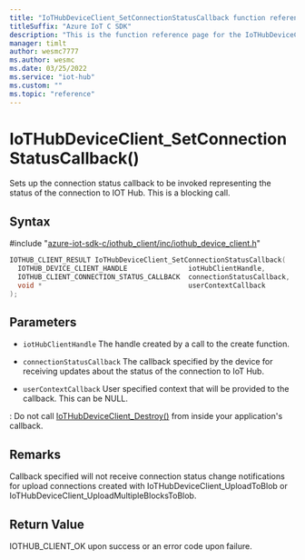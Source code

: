 ```yaml
---                             
title: "IoTHubDeviceClient_SetConnectionStatusCallback function reference | Microsoft Docs" 
titleSuffix: "Azure IoT C SDK"            
description: "This is the function reference page for the IoTHubDeviceClient_SetConnectionStatusCallback() function in the Azure IoT C SDK. This SDK is used with Azure IoT Hub and Azure IoT Hub Device Provisioning Service"            
manager: timlt                 
author: wesmc7777              
ms.author: wesmc               
ms.date: 03/25/2022                    
ms.service: "iot-hub"             
ms.custom: ""                
ms.topic: "reference"        
---                            
```


# IoTHubDeviceClient_SetConnectionStatusCallback()

Sets up the connection status callback to be invoked representing the status of the connection to IOT Hub. This is a blocking call.

## Syntax

\#include "[azure-iot-sdk-c/iothub_client/inc/iothub_device_client.h](../iothub-device-client-h.md)"  
```C
IOTHUB_CLIENT_RESULT IoTHubDeviceClient_SetConnectionStatusCallback(
  IOTHUB_DEVICE_CLIENT_HANDLE               iotHubClientHandle,
  IOTHUB_CLIENT_CONNECTION_STATUS_CALLBACK  connectionStatusCallback,
  void *                                    userContextCallback
);
```

## Parameters
* `iotHubClientHandle` The handle created by a call to the create function. 

* `connectionStatusCallback` The callback specified by the device for receiving updates about the status of the connection to IoT Hub. 

* `userContextCallback` User specified context that will be provided to the callback. This can be NULL.

: Do not call [IoTHubDeviceClient_Destroy()](../iothub-device-client-h/iothubdeviceclient-destroy.md) from inside your application's callback.

## Remarks
Callback specified will not receive connection status change notifications for upload connections created with IoTHubDeviceClient_UploadToBlob or IoTHubDeviceClient_UploadMultipleBlocksToBlob.

## Return Value
IOTHUB_CLIENT_OK upon success or an error code upon failure.

